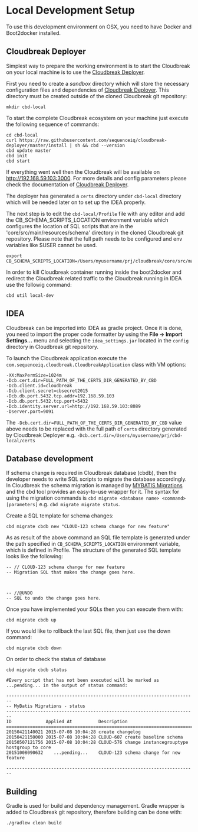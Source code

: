 # Local Development Setup
To use this development environment on OSX, you need to have Docker and Boot2docker installed.

## Cloudbreak Deployer

Simplest way to prepare the working environment is to start the Cloudbreak on your local machine is to use the [Cloudbreak Deployer](https://github.com/sequenceiq/cloudbreak-deployer).

First you need to create a _sandbox_ directory which will store the necessary  configuration files and dependencies of [Cloudbreak Deployer](https://github.com/sequenceiq/cloudbreak-deployer). This directory must be created outside of the cloned Cloudbreak git repository:
```
mkdir cbd-local
```

To start the complete Cloudbreak ecosystem on your machine just execute the following sequence of commands:
```
cd cbd-local
curl https://raw.githubusercontent.com/sequenceiq/cloudbreak-deployer/master/install | sh && cbd --version
cbd update master
cbd init
cbd start
```
If everything went well then the Cloudbreak will be available on http://192.168.59.103:3000. For more details and config parameters please check the documentation of [Cloudbreak Deployer](https://github.com/sequenceiq/cloudbreak-deployer).

The deployer has generated a `certs` directory under `cbd-local` directory which will be needed later on to set up the IDEA properly.

The next step is to edit the `cbd-local/Profile` file with any editor and add the CB_SCHEMA_SCRIPTS_LOCATION environment variable which configures the location of SQL scripts that are in the 'core/src/main/resources/schema' directory in the cloned Cloudbreak git repository. Please note that the full path needs to be configured and env variables like $USER cannot be used.

```
export CB_SCHEMA_SCRIPTS_LOCATION=/Users/myusername/prj/cloudbreak/core/src/main/resources/schema
```

In order to kill Cloudbreak container running inside the boot2docker and redirect the Cloudbreak related traffic to the Cloudbreak running in IDEA use the followig command:

```
cbd util local-dev
```

## IDEA

Cloudbreak can be imported into IDEA as gradle project. Once it is done, you need to import the proper code formatter by using the __File -> Import Settings...__ menu and selecting the `idea_settings.jar` located in the `config` directory in Cloudbreak git repository.

To launch the Cloudbreak application execute the `com.sequenceiq.cloudbreak.CloudbreakApplication` class with VM options:
```
-XX:MaxPermSize=1024m
-Dcb.cert.dir=FULL_PATH_OF_THE_CERTS_DIR_GENERATED_BY_CBD
-Dcb.client.id=cloudbreak
-Dcb.client.secret=cbsecret2015
-Dcb.db.port.5432.tcp.addr=192.168.59.103
-Dcb.db.port.5432.tcp.port=5432
-Dcb.identity.server.url=http://192.168.59.103:8089
-Dserver.port=9091
```

The `-Dcb.cert.dir=FULL_PATH_OF_THE_CERTS_DIR_GENERATED_BY_CBD` value above needs to be replaced with the full path of `certs` directory generated by Cloudbreak Deployer e.g. `-Dcb.cert.dir=/Users/myusername/prj/cbd-local/certs`

## Database development

If schema change is required in Cloudbreak database (cbdb), then the developer needs to write SQL scripts to migrate the database accordingly. In Cloudbreak the schema migration is managed by [MYBATIS Migrations](https://github.com/mybatis/migrations) and the cbd tool provides an easy-to-use wrapper for it. The syntax for using the migration commands is `cbd migrate <database name> <command> [parameters]` e.g. `cbd migrate migrate status`.

Create a SQL template for schema changes:
```
cbd migrate cbdb new "CLOUD-123 schema change for new feature"
```
As as result of the above command an SQL file template is generated under the path specified in `CB_SCHEMA_SCRIPTS_LOCATION` environment variable, which is defined in Profile. The structure of the generated SQL template looks like the following:
```
-- // CLOUD-123 schema change for new feature
-- Migration SQL that makes the change goes here.



-- //@UNDO
-- SQL to undo the change goes here.
```
Once you have implemented your SQLs then you can execute them with:
```
cbd migrate cbdb up
```
If you would like to rollback the last SQL file, then just use the down command:
```
cbd migrate cbdb down
```
On order to check the status of database
```
cbd migrate cbdb status

#Every script that has not been executed will be marked as ...pending... in the output of status command:

------------------------------------------------------------------------
-- MyBatis Migrations - status
------------------------------------------------------------------------
ID             Applied At          Description
================================================================================
20150421140021 2015-07-08 10:04:28 create changelog
20150421150000 2015-07-08 10:04:28 CLOUD-607 create baseline schema
20150507121756 2015-07-08 10:04:28 CLOUD-576 change instancegrouptype hostgroup to core
20151008090632    ...pending...    CLOUD-123 schema change for new feature

------------------------------------------------------------------------
```

## Building

Gradle is used for build and dependency management. Gradle wrapper is added to Cloudbreak git repository, therefore building can be done with:
```
./gradlew clean build
```
